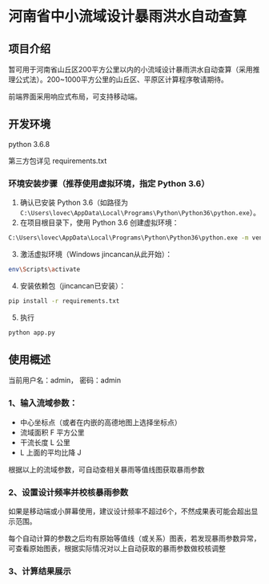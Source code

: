 # 河南省中小流域设计暴雨洪水自动查算

## 项目介绍
暂可用于河南省山丘区200平方公里以内的小流域设计暴雨洪水自动查算（采用推理公式法）。200~1000平方公里的山丘区、平原区计算程序敬请期待。

前端界面采用响应式布局，可支持移动端。

## 开发环境

python 3.6.8

第三方包详见 requirements.txt

### 环境安装步骤（推荐使用虚拟环境，指定 Python 3.6）

1. 确认已安装 Python 3.6（如路径为 `C:\Users\lovec\AppData\Local\Programs\Python\Python36\python.exe`）。
2. 在项目根目录下，使用 Python 3.6 创建虚拟环境：

```bash
C:\Users\lovec\AppData\Local\Programs\Python\Python36\python.exe -m venv env
```

3. 激活虚拟环境（Windows jincancan从此开始）：

```bash
env\Scripts\activate
```

4. 安装依赖包（jincancan已安装）：

```bash
pip install -r requirements.txt
```
5. 执行
```bash
python app.py
```
## 使用概述

当前用户名：admin， 密码：admin

### 1、输入流域参数：
* 中心坐标点（或者在内嵌的高德地图上选择坐标点）
* 流域面积 F 平方公里
* 干流长度 L 公里
* L 上面的平均比降 J

根据以上的流域参数，可自动查相关暴雨等值线图获取暴雨参数

### 2、设置设计频率并校核暴雨参数
如果是移动端或小屏幕使用，建议设计频率不超过6个，不然成果表可能会超出显示范围。

每个自动计算的参数之后均有原始等值线（或关系）图表，若发现暴雨参数异常，可查看原始图表，根据实际情况对以上自动获取的暴雨参数做校核调整

### 3、计算结果展示

